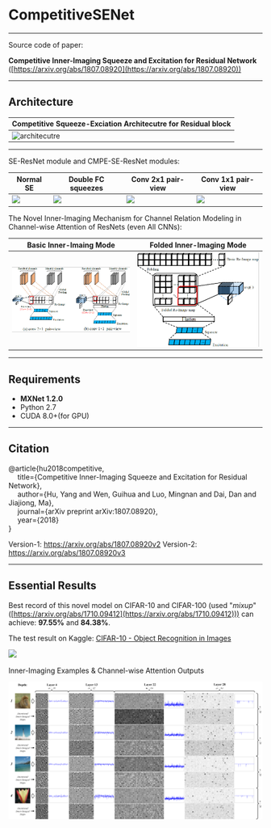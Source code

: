# CompetitiveSENet
---

Source code of paper: 

   **Competitive Inner-Imaging Squeeze and Excitation for Residual Network** ([https://arxiv.org/abs/1807.08920](https://arxiv.org/abs/1807.08920))


---
## Architecture

|Competitive Squeeze-Exciation Architecutre for Residual block|
|-|
|![architecutre](pictures/architecture.png)|

---

SE-ResNet module and CMPE-SE-ResNet modules:

|Normal SE|Double FC squeezes|Conv 2x1 pair-view|Conv 1x1 pair-view|
|-|-|-|-|
|![](pictures/se_resnet_module.png)|![](pictures/cmpe_se_resnet_double_FC_squeeze.png)|![](pictures/cmpe_se_resnet_conv2x1.png)|![](pictures/cmpe_se_resnet_conv1x1.png)|

The Novel Inner-Imaging Mechanism for Channel Relation Modeling in Channel-wise Attention of ResNets (even All CNNs):

|Basic Inner-Imaing Mode|Folded Inner-Imaging Mode|
|-|-|
|![](pictures/Basic-Inner-Imaging.png)|![](pictures/Folded-Inner-Imaging.png)|

---

## Requirements

- **MXNet 1.2.0**
- Python 2.7
- CUDA 8.0+(for GPU)

---

## Citation

@article{hu2018competitive,  
&emsp;  title={Competitive Inner-Imaging Squeeze and Excitation for Residual Network},  
&emsp;  author={Hu, Yang and Wen, Guihua and Luo, Mingnan and Dai, Dan and Jiajiong, Ma},  
&emsp;  journal={arXiv preprint arXiv:1807.08920},  
&emsp;  year={2018}  
}

Version-1: https://arxiv.org/abs/1807.08920v2
Version-2: https://arxiv.org/abs/1807.08920v3

---

## Essential Results
Best record of this novel model on CIFAR-10 and CIFAR-100 (used "*mixup*" ([https://arxiv.org/abs/1710.09412](https://arxiv.org/abs/1710.09412))) can achieve: **97.55%** and **84.38%**.
 
The test result on Kaggle: [CIFAR-10 - Object Recognition in Images](https://www.kaggle.com/c/cifar-10) 

![](pictures/cifar10_kaggle.png)

Inner-Imaging Examples & Channel-wise Attention Outputs

![](pictures/appendix_a_fig1.png)

